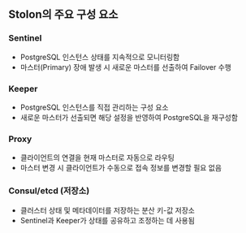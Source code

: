 ## Stolon의 주요 구성 요소

### Sentinel
- PostgreSQL 인스턴스 상태를 지속적으로 모니터링함
- 마스터(Primary) 장애 발생 시 새로운 마스터를 선출하여 Failover 수행

### Keeper
- PostgreSQL 인스턴스를 직접 관리하는 구성 요소
- 새로운 마스터가 선출되면 해당 설정을 반영하여 PostgreSQL을 재구성함

### Proxy
- 클라이언트의 연결을 현재 마스터로 자동으로 라우팅
- 마스터 변경 시 클라이언트가 수동으로 접속 정보를 변경할 필요 없음

### Consul/etcd (저장소)
- 클러스터 상태 및 메타데이터를 저장하는 분산 키-값 저장소
- Sentinel과 Keeper가 상태를 공유하고 조정하는 데 사용됨
